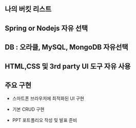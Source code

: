 ## 나의 버킷 리스트

## Spring or Nodejs 자유 선택

## DB : 오라클, MySQL, MongoDB 자유선택

## HTML,CSS 및 3rd party UI 도구 자유 사용

## 주요 구현

- 스마트폰 브라우저에 최적화된 UI 구현

- 기본 CRUD 구현

- PPT 포트폴리오 작성 및 발표 준비
